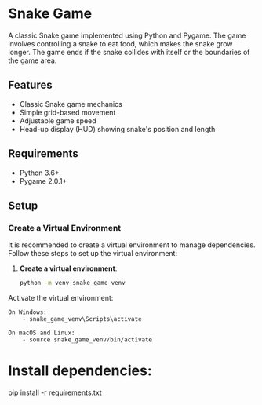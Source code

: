 # Snake Game


A classic Snake game implemented using Python and Pygame. The game involves controlling a snake to eat food, which makes the snake grow longer. The game ends if the snake collides with itself or the boundaries of the game area.

## Features

- Classic Snake game mechanics
- Simple grid-based movement
- Adjustable game speed
- Head-up display (HUD) showing snake's position and length

## Requirements

- Python 3.6+
- Pygame 2.0.1+

## Setup

### Create a Virtual Environment

It is recommended to create a virtual environment to manage dependencies. Follow these steps to set up the virtual environment:

1. **Create a virtual environment**:

   ```sh
   python -m venv snake_game_venv

Activate the virtual environment:

    On Windows:
        - snake_game_venv\Scripts\activate

    On macOS and Linux:
        - source snake_game_venv/bin/activate

# Install dependencies:

pip install -r requirements.txt
